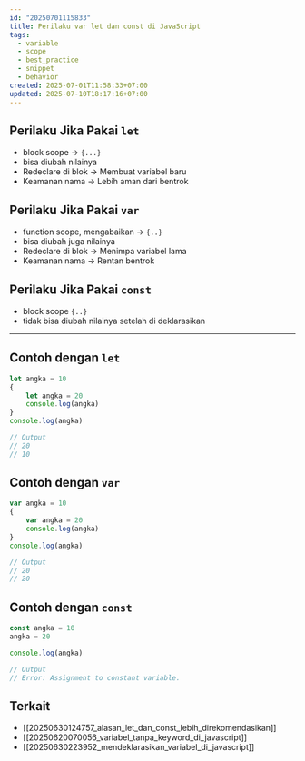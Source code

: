 ```yaml
---
id: "20250701115833"
title: Perilaku var let dan const di JavaScript
tags:
  - variable
  - scope
  - best_practice
  - snippet
  - behavior
created: 2025-07-01T11:58:33+07:00
updated: 2025-07-10T18:17:16+07:00
---
```


## Perilaku Jika Pakai `let`

- block scope -> `{...}`
- bisa diubah nilainya
- Redeclare di blok -> Membuat variabel baru
- Keamanan nama -> Lebih aman dari bentrok

## Perilaku Jika Pakai `var`

- function scope, mengabaikan -> `{..}`
- bisa diubah juga nilainya
- Redeclare di blok -> Menimpa variabel lama
- Keamanan nama -> Rentan bentrok

## Perilaku Jika Pakai `const`

- block scope `{..}`
- tidak bisa diubah nilainya setelah di deklarasikan

---

## Contoh dengan `let`

```javascript
let angka = 10
{
	let angka = 20
	console.log(angka)
}
console.log(angka)

// Output
// 20
// 10
```

## Contoh dengan `var`

```javascript
var angka = 10
{
	var angka = 20
	console.log(angka)
}
console.log(angka)

// Output
// 20
// 20
```

## Contoh dengan `const`

```javascript
const angka = 10
angka = 20

console.log(angka)

// Output
// Error: Assignment to constant variable.
```

## Terkait
- [[20250630124757_alasan_let_dan_const_lebih_direkomendasikan]]
- [[20250620070056_variabel_tanpa_keyword_di_javascript]]
- [[20250630223952_mendeklarasikan_variabel_di_javascript]]